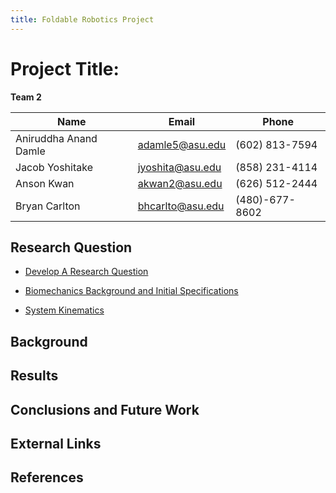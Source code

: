 ```yaml
---
title: Foldable Robotics Project
---
```


# Project Title: 

**Team 2**

|   Name                  |   Email             |   Phone         |
| ------------            | ---------            | ---------       |
| Aniruddha Anand Damle   | adamle5@asu.edu      | (602) 813-7594  |
| Jacob Yoshitake         | jyoshita@asu.edu     | (858) 231-4114  |
| Anson Kwan              | akwan2@asu.edu       | (626) 512-2444  |
| Bryan Carlton           | bhcarlto@asu.edu     | (480)-677-8602  |

## Research Question 

* [Develop A Research Question](/Develop_A_Research_Question.md)

*  [Biomechanics Background and Initial Specifications](/Biomechanics_Background_and_Initial_Specifications.md)

* [System Kinematics](/SystemKinematics.md)

## Background

## Results

## Conclusions and Future Work

## External Links

## References
